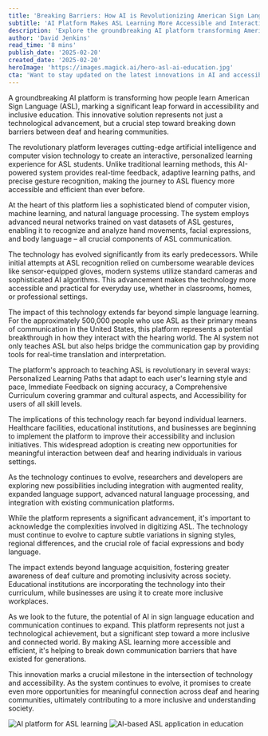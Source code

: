 ```yaml
---
title: 'Breaking Barriers: How AI is Revolutionizing American Sign Language Education'
subtitle: 'AI Platform Makes ASL Learning More Accessible and Interactive'
description: 'Explore the groundbreaking AI platform transforming American Sign Language education through advanced computer vision and personalized learning. Discover how ASL is becoming more accessible, bridging communication gaps between deaf and hearing communities.'
author: 'David Jenkins'
read_time: '8 mins'
publish_date: '2025-02-20'
created_date: '2025-02-20'
heroImage: 'https://images.magick.ai/hero-asl-ai-education.jpg'
cta: 'Want to stay updated on the latest innovations in AI and accessibility? Follow us on LinkedIn for exclusive insights and updates on transformative technologies shaping our future.'
---
```


A groundbreaking AI platform is transforming how people learn American Sign Language (ASL), marking a significant leap forward in accessibility and inclusive education. This innovative solution represents not just a technological advancement, but a crucial step toward breaking down barriers between deaf and hearing communities.

The revolutionary platform leverages cutting-edge artificial intelligence and computer vision technology to create an interactive, personalized learning experience for ASL students. Unlike traditional learning methods, this AI-powered system provides real-time feedback, adaptive learning paths, and precise gesture recognition, making the journey to ASL fluency more accessible and efficient than ever before.

At the heart of this platform lies a sophisticated blend of computer vision, machine learning, and natural language processing. The system employs advanced neural networks trained on vast datasets of ASL gestures, enabling it to recognize and analyze hand movements, facial expressions, and body language – all crucial components of ASL communication.

The technology has evolved significantly from its early predecessors. While initial attempts at ASL recognition relied on cumbersome wearable devices like sensor-equipped gloves, modern systems utilize standard cameras and sophisticated AI algorithms. This advancement makes the technology more accessible and practical for everyday use, whether in classrooms, homes, or professional settings.

The impact of this technology extends far beyond simple language learning. For the approximately 500,000 people who use ASL as their primary means of communication in the United States, this platform represents a potential breakthrough in how they interact with the hearing world. The AI system not only teaches ASL but also helps bridge the communication gap by providing tools for real-time translation and interpretation.

The platform's approach to teaching ASL is revolutionary in several ways: Personalized Learning Paths that adapt to each user's learning style and pace, Immediate Feedback on signing accuracy, a Comprehensive Curriculum covering grammar and cultural aspects, and Accessibility for users of all skill levels.

The implications of this technology reach far beyond individual learners. Healthcare facilities, educational institutions, and businesses are beginning to implement the platform to improve their accessibility and inclusion initiatives. This widespread adoption is creating new opportunities for meaningful interaction between deaf and hearing individuals in various settings.

As the technology continues to evolve, researchers and developers are exploring new possibilities including integration with augmented reality, expanded language support, advanced natural language processing, and integration with existing communication platforms.

While the platform represents a significant advancement, it's important to acknowledge the complexities involved in digitizing ASL. The technology must continue to evolve to capture subtle variations in signing styles, regional differences, and the crucial role of facial expressions and body language.

The impact extends beyond language acquisition, fostering greater awareness of deaf culture and promoting inclusivity across society. Educational institutions are incorporating the technology into their curriculum, while businesses are using it to create more inclusive workplaces.

As we look to the future, the potential of AI in sign language education and communication continues to expand. This platform represents not just a technological achievement, but a significant step toward a more inclusive and connected world. By making ASL learning more accessible and efficient, it's helping to break down communication barriers that have existed for generations.

This innovation marks a crucial milestone in the intersection of technology and accessibility. As the system continues to evolve, it promises to create even more opportunities for meaningful connection across deaf and hearing communities, ultimately contributing to a more inclusive and understanding society.


![AI platform for ASL learning](/images/generated-asl-learning-platform.jpg)
![AI-based ASL application in education](/images/generated-ai-asl-application.jpg)
